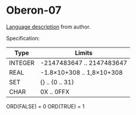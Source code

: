 Oberon-07
===========

[Language description](https://www.inf.ethz.ch/personal/wirth/Oberon/Oberon07.Report.pdf)
from author.

Specification:

| Type     |  Limits                     |
|----------|-----------------------------|
| INTEGER  | -2147483647  .. 2147483647  |
| REAL     | -1.8×10+308 .. 1,8×10+308   |
| SET      | \{} .. \{0 .. 31}           |
| CHAR     | 0X .. 0FFX                  |

ORD(FALSE) = 0
ORD(TRUE)  = 1
